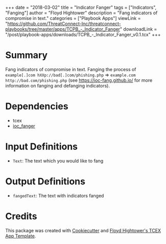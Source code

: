 +++
date = "2018-03-02"
title = "Indicator Fanger"
tags = ["Indicators", "Fanging"]
author = "Floyd Hightower"
description = "Fang indicators of compromise in text."
categories = ["Playbook Apps"]
viewLink = "https://github.com/ThreatConnect-Inc/threatconnect-playbooks/tree/master/apps/TCPB_-_Indicator_Fanger"
downloadLink = "/post/playbook-apps/downloads/TCPB_-_Indicator_Fanger_v0.1.tcx"
+++

# Summary

Fang indicators of compromise in text. Fanging the process of `example[.]com hXXp://bad[.]com/phishing.php` => `example.com http://bad.com/phishing.php` (see https://ioc-fang.github.io/ for more information on fanging and defanging indicators).

# Dependencies

- tcex
- [ioc_fanger](https://github.com/ioc-fang/ioc_fanger)

# Input Definitions

- `Text`: The text which you would like to fang

# Output Definitions

- `fangedText`: The text with indicators fanged

# Credits

This package was created with [Cookiecutter](https://github.com/audreyr/cookiecutter) and [Floyd Hightower's TCEX App Template](https://gitlab.com/fhightower-templates/tcex-app-template).
